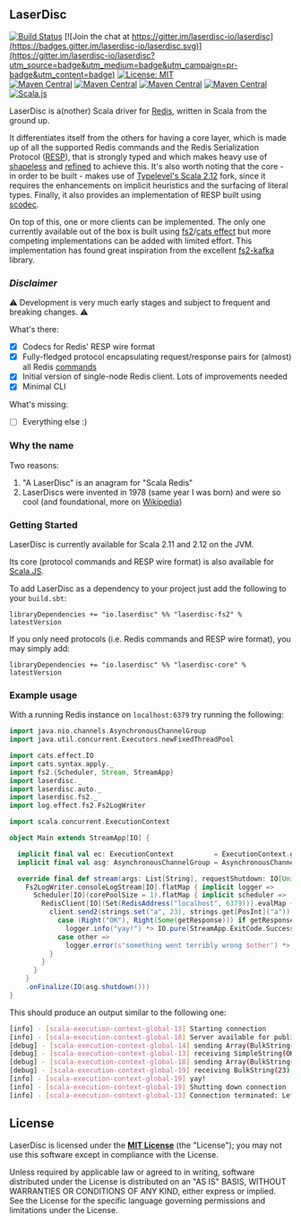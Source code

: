 ## LaserDisc

[![Build Status](https://travis-ci.org/laserdisc-io/laserdisc.svg?branch=master)](https://travis-ci.org/laserdisc-io/laserdisc)
[![Join the chat at https://gitter.im/laserdisc-io/laserdisc](https://badges.gitter.im/laserdisc-io/laserdisc.svg)](https://gitter.im/laserdisc-io/laserdisc?utm_source=badge&utm_medium=badge&utm_campaign=pr-badge&utm_content=badge)
[![License: MIT](https://img.shields.io/badge/License-MIT-yellow.svg)](https://opensource.org/licenses/MIT)
<br>
[![Maven Central](https://img.shields.io/maven-central/v/io.laserdisc/laserdisc-core_2.12.svg?label=laserdisc-core&colorB=orange)](https://index.scala-lang.org/laserdisc-io/laserdisc/laserdisc-core)
[![Maven Central](https://img.shields.io/maven-central/v/io.laserdisc/laserdisc-core_2.12.svg?label=laserdisc-core-docs&colorB=orange)](https://javadoc.io/doc/io.laserdisc/laserdisc-core_2.12)
[![Maven Central](https://img.shields.io/maven-central/v/io.laserdisc/laserdisc-fs2_2.12.svg?label=laserdisc-fs2&colorB=blue)](https://index.scala-lang.org/laserdisc-io/laserdisc/laserdisc-fs2)
[![Maven Central](https://img.shields.io/maven-central/v/io.laserdisc/laserdisc-core_2.12.svg?label=laserdisc-fs2-docs&colorB=blue)](https://javadoc.io/doc/io.laserdisc/laserdisc-fs2_2.12)
[![Scala.js](http://scala-js.org/assets/badges/scalajs-0.6.17.svg)](http://scala-js.org)

LaserDisc is a(nother) Scala driver for [Redis](https://redis.io/), written in Scala from the ground up.

It differentiates itself from the others for having a core layer, which is made up of all the supported Redis commands
and the Redis Serialization Protocol ([RESP](https://redis.io/topics/protocol)), that is strongly typed and which makes
heavy use of [shapeless](https://github.com/milessabin/shapeless) and [refined](https://github.com/fthomas/refined) to
achieve this. It's also worth noting that the core - in order to be built - makes use of
[Typelevel's Scala 2.12](https://typelevel.org/scala) fork, since it requires the enhancements on implicit heuristics
and the surfacing of literal types. Finally, it also provides an implementation of RESP built using
[scodec](http://scodec.org/).

On top of this, one or more clients can be implemented. The only one currently available out of the box is built using
[fs2](https://functional-streams-for-scala.github.io/fs2/)/[cats effect](https://typelevel.org/cats-effect/) but
more competing implementations can be added with limited effort. This implementation has found great inspiration from
the excellent [fs2-kafka](https://github.com/Spinoco/fs2-kafka/) library.

### *Disclaimer*

:warning: Development is very much early stages and subject to frequent and breaking changes. :warning:

What's there:
- [x] Codecs for Redis' RESP wire format
- [x] Fully-fledged protocol encapsulating request/response pairs for (almost) all Redis [commands](https://redis.io/commands)
- [x] Initial version of single-node Redis client. Lots of improvements needed
- [x] Minimal CLI

What's missing:
- [ ] Everything else :)

### Why the name

Two reasons:
1. "A LaserDisc" is an anagram for "Scala Redis"
2. LaserDiscs were invented in 1978 (same year I was born) and were so cool (and foundational, more on [Wikipedia](https://en.wikipedia.org/wiki/LaserDisc))

### Getting Started

LaserDisc is currently available for Scala 2.11 and 2.12 on the JVM.

Its core (protocol commands and RESP wire format) is also available for [Scala.JS](http://www.scala-js.org/).

To add LaserDisc as a dependency to your project just add the following to your `build.sbt`:
```
libraryDependencies += "io.laserdisc" %% "laserdisc-fs2" % latestVersion
```

If you only need protocols (i.e. Redis commands and RESP wire format), you may simply add:
```
libraryDependencies += "io.laserdisc" %% "laserdisc-core" % latestVersion
```

### Example usage
With a running Redis instance on `localhost:6379` try running the following:
```scala
import java.nio.channels.AsynchronousChannelGroup
import java.util.concurrent.Executors.newFixedThreadPool

import cats.effect.IO
import cats.syntax.apply._
import fs2.{Scheduler, Stream, StreamApp}
import laserdisc._
import laserdisc.auto._
import laserdisc.fs2._
import log.effect.fs2.Fs2LogWriter

import scala.concurrent.ExecutionContext

object Main extends StreamApp[IO] {

  implicit final val ec: ExecutionContext          = ExecutionContext.global
  implicit final val asg: AsynchronousChannelGroup = AsynchronousChannelGroup.withThreadPool(newFixedThreadPool(2))

  override final def stream(args: List[String], requestShutdown: IO[Unit]): Stream[IO, StreamApp.ExitCode] =
    Fs2LogWriter.consoleLogStream[IO].flatMap { implicit logger =>
      Scheduler[IO](corePoolSize = 1).flatMap { implicit scheduler =>
        RedisClient[IO](Set(RedisAddress("localhost", 6379))).evalMap { client =>
          client.send2(strings.set("a", 23), strings.get[PosInt]("a")).flatMap {
            case (Right("OK"), Right(Some(getResponse))) if getResponse.value == 23 =>
              logger.info("yay!") *> IO.pure(StreamApp.ExitCode.Success)
            case other =>
              logger.error(s"something went terribly wrong $other") *> IO.raiseError(new RuntimeException("boom"))
          }
        }
      }
    }
    .onFinalize(IO(asg.shutdown()))
}
```

This should produce an output similar to the following one:
```bash
[info] - [scala-execution-context-global-13] Starting connection
[info] - [scala-execution-context-global-18] Server available for publishing: localhost:6379
[debug] - [scala-execution-context-global-14] sending Array(BulkString(SET),BulkString(a),BulkString(23))
[debug] - [scala-execution-context-global-13] receiving SimpleString(OK)
[debug] - [scala-execution-context-global-18] sending Array(BulkString(GET),BulkString(a))
[debug] - [scala-execution-context-global-19] receiving BulkString(23)
[info] - [scala-execution-context-global-19] yay!
[info] - [scala-execution-context-global-19] Shutting down connection
[info] - [scala-execution-context-global-13] Connection terminated: Left(java.nio.channels.ShutdownChannelGroupException)
```

## License

LaserDisc is licensed under the **[MIT License](LICENSE)** (the "License"); you may not use this software except in
compliance with the License.

Unless required by applicable law or agreed to in writing, software distributed under the License is distributed on an
"AS IS" BASIS, WITHOUT WARRANTIES OR CONDITIONS OF ANY KIND, either express or implied.
See the License for the specific language governing permissions and limitations under the License.
